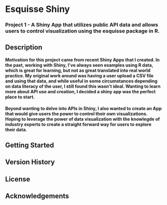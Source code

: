 # Esquisse Shiny
### Project 1 - A Shiny App that utilizes public API data and allows users to control visualization using the esquisse package in R. 

## Description
#### Motivation for this project came from recent Shiny Apps that I created. In the past, working with Shiny, I've always seen examples using R data, which is great for learning, but not as great translated into real world practice. My original work around was having a user upload a CSV file and using that data, and while useful in some circumstances depending on data literacy of the user, I still found this wasn't ideal. Wanting to learn more about API use and creation, I decided a shiny app was the perfect place to start. 

#### Beyond wanting to delve into APIs in Shiny, I also wanted to create an App that would give users the power to control their own visualizations. Hoping to leverage the power of data visualization with the knowlegde of industry experts to create a straight forward way for users to explore their data. 

## Getting Started

## Version History

## License 

## Acknowledgements 

